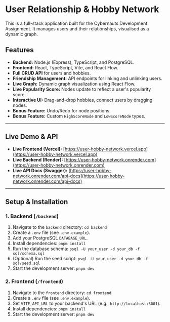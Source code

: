 ﻿# User Relationship & Hobby Network

This is a full-stack application built for the Cybernauts Development Assignment. It manages users and their relationships, visualised as a dynamic graph.

## Features

- **Backend:** Node.js (Express), TypeScript, and PostgreSQL.
- **Frontend:** React, TypeScript, Vite, and React Flow.
- **Full CRUD API** for users and hobbies.
- **Friendship Management:** API endpoints for linking and unlinking users.
- **Live Graph:** Dynamic graph visualization using React Flow.
- **Live Popularity Score:** Nodes update to reflect a user's popularity score.
- **Interactive UI:** Drag-and-drop hobbies, connect users by dragging nodes.
- **Bonus Feature:** Undo/Redo for node positions.
- **Bonus Feature:** Custom `HighScoreNode` and `LowScoreNode` types.

---

## Live Demo & API

- **Live Frontend (Vercel):** [https://user-hobby-network.vercel.app](https://user-hobby-network.vercel.app)
- **Live Backend (Render):** [https://user-hobby-network.onrender.com](https://user-hobby-network.onrender.com)
- **Live API Docs (Swagger):** [https://user-hobby-network.onrender.com/api-docs](https://user-hobby-network.onrender.com/api-docs)

---

## Setup & Installation

### 1. Backend (`/backend`)

1.  Navigate to the `backend` directory: `cd backend`
2.  Create a `.env` file (see `.env.example`).
3.  Add your PostgreSQL `DATABASE_URL`.
4.  Install dependencies: `pnpm install`
5.  Run the database schema: `psql -U your_user -d your_db -f sql/schema.sql`
6.  (Optional) Run the seed script: `psql -U your_user -d your_db -f sql/seed.sql`
7.  Start the development server: `pnpm dev`

### 2. Frontend (`/frontend`)

1.  Navigate to the `frontend` directory: `cd frontend`
2.  Create a `.env` file (see `.env.example`).
3.  Set `VITE_API_URL` to your backend's URL (e.g., `http://localhost:3001`).
4.  Install dependencies: `pnpm install`
5.  Start the development server: `pnpm dev`